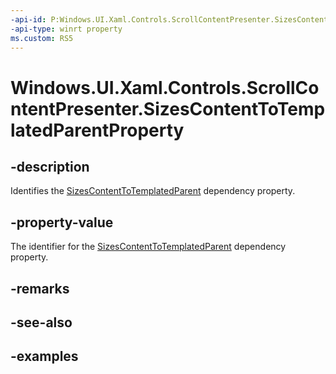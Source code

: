 ```yaml
---
-api-id: P:Windows.UI.Xaml.Controls.ScrollContentPresenter.SizesContentToTemplatedParentProperty
-api-type: winrt property
ms.custom: RS5
---
```


<!-- Property syntax.
public DependencyProperty SizesContentToTemplatedParentProperty { get; }
-->

# Windows.UI.Xaml.Controls.ScrollContentPresenter.SizesContentToTemplatedParentProperty

## -description

Identifies the [SizesContentToTemplatedParent](scrollcontentpresenter_sizescontenttotemplatedparent.md) dependency property.



## -property-value

The identifier for the [SizesContentToTemplatedParent](scrollcontentpresenter_sizescontenttotemplatedparent.md) dependency property.

## -remarks

## -see-also

## -examples

